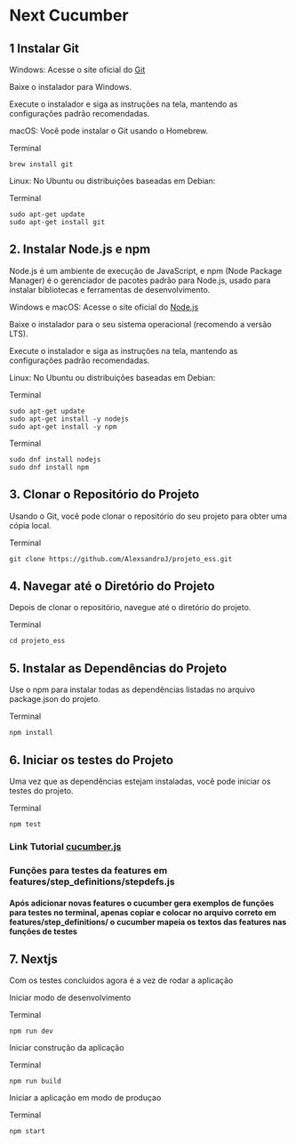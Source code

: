 # Next Cucumber 

## 1 Instalar Git

Windows:
Acesse o site oficial do [Git](https://git-scm.com)

Baixe o instalador para Windows.

Execute o instalador e siga as instruções na tela, mantendo as configurações padrão recomendadas.

macOS:
Você pode instalar o Git usando o Homebrew.

Terminal
```
brew install git
```
Linux:
No Ubuntu ou distribuições baseadas em Debian:

Terminal
```
sudo apt-get update
sudo apt-get install git
```

## 2. Instalar Node.js e npm
Node.js é um ambiente de execução de JavaScript, e npm (Node Package Manager) é o gerenciador de pacotes padrão para Node.js, usado para instalar bibliotecas e ferramentas de desenvolvimento.

Windows e macOS:
Acesse o site oficial do [Node.js](https://nodejs.org)

Baixe o instalador para o seu sistema operacional (recomendo a versão LTS).

Execute o instalador e siga as instruções na tela, mantendo as configurações padrão recomendadas.

Linux:
No Ubuntu ou distribuições baseadas em Debian:

Terminal
```
sudo apt-get update
sudo apt-get install -y nodejs
sudo apt-get install -y npm
```
Terminal
```
sudo dnf install nodejs
sudo dnf install npm
```
## 3. Clonar o Repositório do Projeto
Usando o Git, você pode clonar o repositório do seu projeto para obter uma cópia local.

Terminal
```
git clone https://github.com/AlexsandroJ/projeto_ess.git
```
## 4. Navegar até o Diretório do Projeto
Depois de clonar o repositório, navegue até o diretório do projeto.

Terminal
```
cd projeto_ess
```
## 5. Instalar as Dependências do Projeto
Use o npm para instalar todas as dependências listadas no arquivo package.json do projeto.

Terminal
```
npm install
```
## 6. Iniciar os testes do Projeto
Uma vez que as dependências estejam instaladas, você pode iniciar os testes do projeto.

Terminal
```
npm test
```
### Link Tutorial [cucumber.js](https://cucumber.io/docs/guides/10-minute-tutorial/?lang=javascript)
 
### Funções para testes da features em features/step_definitions/stepdefs.js
#### Após adicionar novas features o cucumber gera exemplos de funções para testes no terminal, apenas copiar e colocar no arquivo correto em features/step_definitions/ o cucumber mapeia os textos das features nas funções de testes

## 7. Nextjs
Com os testes concluidos agora é a vez de rodar a aplicação

Iniciar modo de desenvolvimento

Terminal
```
npm run dev
```

Iniciar construção da aplicação

Terminal
```
npm run build
```

Iniciar a aplicação em modo de produçao

Terminal
```
npm start
```
